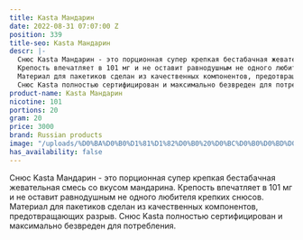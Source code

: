 ```yaml
---
title: Kasta Мандарин
date: 2022-08-31 07:07:00 Z
position: 339
title-seo: Kasta Мандарин
descr: |-
  Снюс Kasta Мандарин - это порционная супер крепкая бестабачная жевательная смесь со вкусом мандарина.
  Крепость впечатляет в 101 мг и не оставит равнодушным не одного любителя крепких снюсов.
  Материал для пакетиков сделан из качественных компонентов, предотвращающих разрыв.
  Снюс Kasta полностью сертифицирован и максимально безвреден для потребления.
product-name: Kasta Мандарин
nicotine: 101
portions: 20
gram: 20
price: 3000
brand: Russian products
image: "/uploads/%D0%BA%D0%B0%D1%81%D1%82%D0%B0%20%D0%BC%D0%B0%D0%BD%D0%B4%D0%B0%D1%80%D0%B8%D0%BD.png"
has_availability: false
---
```


Снюс Kasta Мандарин - это порционная супер крепкая бестабачная жевательная смесь со вкусом мандарина.
Крепость впечатляет в 101 мг и не оставит равнодушным не одного любителя крепких снюсов.
Материал для пакетиков сделан из качественных компонентов, предотвращающих разрыв.
Снюс Kasta полностью сертифицирован и максимально безвреден для потребления.